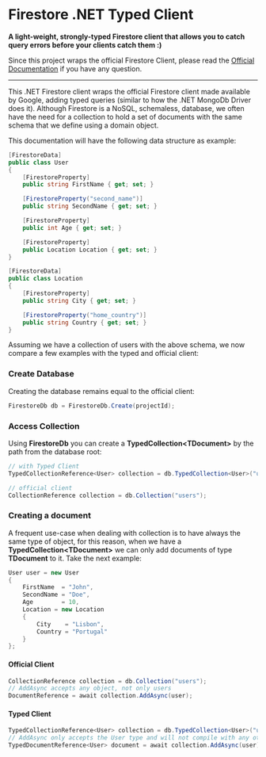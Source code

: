 # Firestore .NET Typed Client

**A light-weight, strongly-typed Firestore client that allows you to catch query errors before your clients catch
them :)**

Since this project wraps the official Firestore Client,
please read the [Official Documentation](https://cloud.google.com/dotnet/docs/reference/Google.Cloud.Firestore/latest)
if you have any question.

---
This .NET Firestore client wraps the official Firestore client made available by Google, adding typed queries (similar
to how the .NET MongoDb Driver does it).
Although Firestore is a NoSQL, schemaless, database, we often have the need for a collection to hold a set of documents
with the same schema that we define using a domain object.

This documentation will have the following data structure as example:

```csharp
[FirestoreData]
public class User
{
    [FirestoreProperty]
    public string FirstName { get; set; }

    [FirestoreProperty("second_name")]
    public string SecondName { get; set; }

    [FirestoreProperty]
    public int Age { get; set; }

    [FirestoreProperty]
    public Location Location { get; set; }
}

[FirestoreData]
public class Location
{
    [FirestoreProperty]
    public string City { get; set; }

    [FirestoreProperty("home_country")]
    public string Country { get; set; }
}
```

Assuming we have a collection of users with the above schema, we now compare a few examples with the typed and official
client:

### Create Database

Creating the database remains equal to the official client:

```csharp
FirestoreDb db = FirestoreDb.Create(projectId);
```

### Access Collection

Using **FirestoreDb** you can create a **TypedCollection\<TDocument>** by the path from the database root:

```csharp
// with Typed Client
TypedCollectionReference<User> collection = db.TypedCollection<User>("users"); 

// official client
CollectionReference collection = db.Collection("users");
```

### Creating a document

A frequent use-case when dealing with collection is to have always the same type of object, for this reason, when we
have a **TypedCollection\<TDocument>** we can only add documents of type **TDocument** to it.
Take the next example:

```csharp
User user = new User
{
    FirstName  = "John",
    SecondName = "Doe",
    Age        = 10,
    Location = new Location
    {
        City    = "Lisbon",
        Country = "Portugal"
    }
};
```

#### Official Client

```csharp
CollectionReference collection = db.Collection("users");
// AddAsync accepts any object, not only users
DocumentReference = await collection.AddAsync(user); 

```

#### Typed Client

```csharp
TypedCollectionReference<User> collection = db.TypedCollection<User>("users");
// AddAsync only accepts the User type and will not compile with any other type
TypedDocumentReference<User> document = await collection.AddAsync(user); 

```

